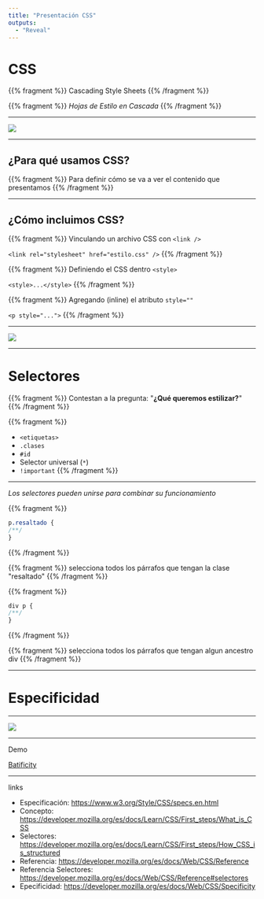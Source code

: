 ```yaml
---
title: "Presentación CSS"
outputs:
  - "Reveal"
---
```


# CSS

{{% fragment %}}
Cascading Style Sheets
{{% /fragment %}}

{{% fragment %}}
*Hojas de Estilo en Cascada*
{{% /fragment %}}

---

![](/img/css-peter.gif)

---

## ¿Para qué usamos CSS?

{{% fragment %}}
Para definir cómo se va a ver el contenido que presentamos
{{% /fragment %}}

---

## ¿Cómo incluimos CSS?

{{% fragment %}}
Vinculando un archivo CSS con `<link />`

`<link rel="stylesheet" href="estilo.css" />`
{{% /fragment %}}

{{% fragment %}}
Definiendo el CSS dentro `<style>`

`<style>...</style>`
{{% /fragment %}}

{{% fragment %}}
Agregando (inline) el atributo `style=""`

`<p style="...">`
{{% /fragment %}}

---

![](/img/regla-css.png)

---

# Selectores

{{% fragment %}}
Contestan a la pregunta: "**¿Qué queremos estilizar?**"
{{% /fragment %}}

{{% fragment %}}
- `<etiquetas>`
- `.clases`
- `#id`
- Selector universal (`*`)
- `!important`
{{% /fragment %}}

---

*Los selectores pueden unirse para combinar su funcionamiento*

{{% fragment %}}

```css
p.resaltado {
/**/
}
```

{{% /fragment %}}

{{% fragment %}}
selecciona todos los párrafos que tengan la clase "resaltado"
{{% /fragment %}}

{{% fragment %}}
```css
div p {
/**/
}
```

{{% /fragment %}}

{{% fragment %}}
selecciona todos los párrafos que tengan algun ancestro div
{{% /fragment %}}


---

# Especificidad

---

![](/img/specificity.png)

--- 

Demo

[Batificity](http://batificity.com/)

---

links

- Especificación: https://www.w3.org/Style/CSS/specs.en.html
- Concepto: https://developer.mozilla.org/es/docs/Learn/CSS/First_steps/What_is_CSS
- Selectores: https://developer.mozilla.org/es/docs/Learn/CSS/First_steps/How_CSS_is_structured
- Referencia: https://developer.mozilla.org/es/docs/Web/CSS/Reference
- Referencia Selectores: https://developer.mozilla.org/es/docs/Web/CSS/Reference#selectores
- Epecificidad: https://developer.mozilla.org/es/docs/Web/CSS/Specificity
